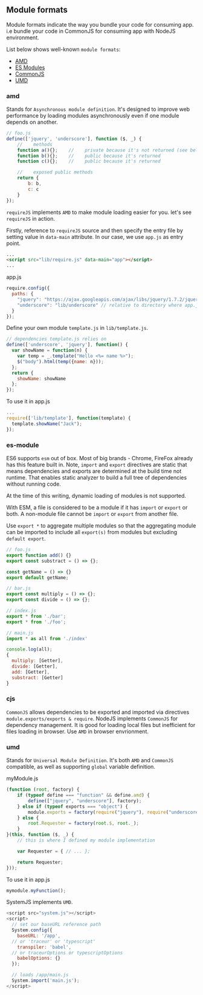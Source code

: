 ## Module formats

Module formats indicate the way you bundle your code for consuming app. i.e bundle your code in CommonJS for consuming app with NodeJS environment.

List below shows well-known `module formats`:

- [AMD](#amd)
- [ES Modules](#es-module)
- [CommonJS](#cjs)
- [UMD](#umd)

### amd
Stands for `Asynchronous module definition`. It's designed to improve web performance by loading modules asynchronously even if one module depends on another.

```js
// foo.js
define(['jquery', 'underscore'], function ($, _) {
    //    methods
    function a(){};    //    private because it's not returned (see below)
    function b(){};    //    public because it's returned
    function c(){};    //    public because it's returned

    //    exposed public methods
    return {
        b: b,
        c: c
    }
});
```

`requireJS` implements `AMD` to make module loading easier for you. let's see `requireJS` in action.

Firstly, reference to `requireJS` source and then specify the entry file by setting value in `data-main` attribute. In our case, we use `app.js` as entry point.

```html
...
<script src="lib/require.js" data-main="app"></script>
...
```

app.js
```js
require.config({
  paths: {
    "jquery": "https://ajax.googleapis.com/ajax/libs/jquery/1.7.2/jquery.min",
    "underscore": "lib/underscore" // relative to directory where app.js resides
  }
});
```

Define your own module `template.js` in `lib/template.js`.
```js
// dependencies template.js relies on
define(['underscore', 'jquery'], function() {
  var showName = function(n) {
    var temp = _.template("Hello <%= name %>");
    $("body").html(temp({name: n}));
  };
  return {
    showName: showName
  };
});
```

To use it in app.js
```js
...
require(['lib/template'], function(template) {
  template.showName("Jack");
});
```

### es-module
ES6 supports `esm` out of box. Most of big brands - Chrome, FireFox already has this feature built in. Note, `import` and `export` directives are static that means dependencies and exports are determined at the build time not runtime. That enables static analyzer to build a full tree of dependencies without running code.

At the time of this writing, dynamic loading of modules is not supported.

With ESM, a file is considered to be a module if it has `import` or `export` or both. A non-module file cannot be `import` or `export` from another file.

Use `export *` to aggregate multiple modules so that the aggregating module can be imported to include all `export(s)` from modules but excluding `default export`.

```js
// foo.js
export function add() {}
export const substract = () => {};

const getName = () => {}
export default getName;

// bar.js
export const multiply = () => {};
export const divide = () => {};

// index.js
export * from './bar';
export * from './foo';

// main.js
import * as all from './index'

console.log(all);
{
  multiply: [Getter],
  divide: [Getter],
  add: [Getter],
  substract: [Getter]
}
```

### cjs
`CommonJS` allows dependencies to be exported and imported via directives `module.exports/exports & require`. NodeJS implements `CommonJS` for dependency management. It is good for loading local files but inefficient for files loading in browser. Use `AMD` in browser envrionment.

### umd
Stands for `Universal Module Definition`. It's both `AMD` and `CommonJS` compatible, as well as supporting `global` variable definition.

myModule.js
```js
(function (root, factory) {
    if (typeof define === "function" && define.amd) {
        define(["jquery", "underscore"], factory);
    } else if (typeof exports === "object") {
        module.exports = factory(require("jquery"), require("underscore"));
    } else {
        root.Requester = factory(root.$, root._);
    }
}(this, function ($, _) {
    // this is where I defined my module implementation

    var Requester = { // ... };

    return Requester;
}));
```

To use it in app.js
```js
mymodule.myFunction();
```

SystemJS implements `UMD`.

```js
<script src="system.js"></script>
<script>
  // set our baseURL reference path
  System.config({
    baseURL: '/app',
  // or 'traceur' or 'typescript'
    transpiler: 'babel',
  // or traceurOptions or typescriptOptions
    babelOptions: {}
  });

  // loads /app/main.js
  System.import('main.js');
</script>
```
